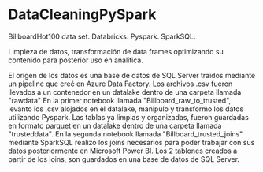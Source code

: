 # DataCleaningPySpark
BillboardHot100 data set. Databricks. Pyspark. SparkSQL.

Limpieza de datos, transformación de data frames optimizando su contenido para posterior uso en analítica.

El origen de los datos es una base de datos de SQL Server traidos mediante un pipeline que creé en Azure Data Factory. Los archivos .csv fueron llevados a un contenedor en un datalake dentro de una carpeta llamada "rawdata"
En la primer notebook llamada "Billboard_raw_to_trusted", levanto los .csv alojados en el datalake, manipulo y transformo los datos utilizando Pyspark. Las tablas ya limpias y organizadas, fueron guardadas en formato parquet en un datalake dentro de una carpeta llamada "trusteddata".
En la segunda notebook llamada "Billboard_trusted_joins" mediante SparkSQL realizo los joins necesarios para poder trabajar con sus datos posteriormente en Microsoft Power BI. Los 2 tablones creados a partir de los joins, son guardados en una base de datos de SQL Server.

